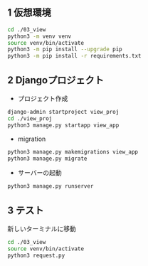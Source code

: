 ## 1 仮想環境

```sh
cd ./03_view
python3 -m venv venv
source venv/bin/activate
python3 -m pip install --upgrade pip
python3 -m pip install -r requirements.txt
```

## 2 Djangoプロジェクト

* プロジェクト作成

```sh
django-admin startproject view_proj
cd ./view_proj
python3 manage.py startapp view_app
```

* migration

```sh
python3 manage.py makemigrations view_app
python3 manage.py migrate
```

* サーバーの起動

```sh
python3 manage.py runserver
```

## 3 テスト

新しいターミナルに移動

```sh
cd ./03_view
source venv/bin/activate
python3 request.py
```
